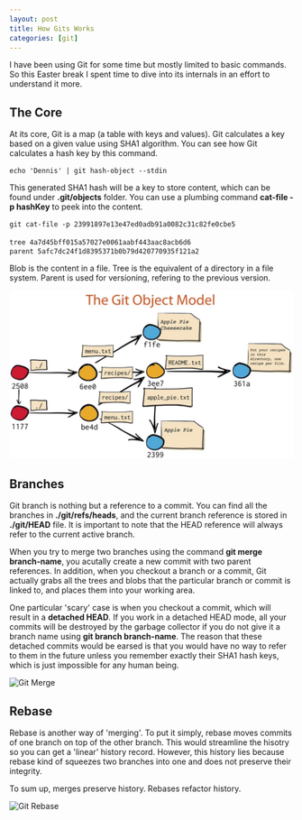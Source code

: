 ```yaml
---
layout: post
title: How Gits Works
categories: [git]
---
```


I have been using Git for some time but mostly limited to basic commands. So this Easter break I spent time to dive into its internals in an effort to understand it more.

## The Core
At its core, Git is a map (a table with keys and values). Git calculates a key based on a given value using SHA1 algorithm. You can see how Git calculates a hash key by this command.
```
echo 'Dennis' | git hash-object --stdin
```
This generated SHA1 hash will be a key to store content, which can be found under **.git/objects** folder. You can use a plumbing command **cat-file -p hashKey** to peek into the content.
```
git cat-file -p 23991897e13e47ed0adb91a0082c31c82fe0cbe5

tree 4a7d45bff015a57027e0061aabf443aac8acb6d6
parent 5afc7dc24f1d8395371b0b79d420770935f121a2
```
Blob is the content in a file.
Tree is the equivalent of a directory in a file system.
Parent is used for versioning, refering to the previous version.

![Git Object Model](../images/2017/git-object-model.jpg)

## Branches
Git branch is nothing but a reference to a commit. You can find all the branches in **./git/refs/heads**, and the current branch reference is stored in **./git/HEAD** file. It is important to note that the HEAD reference will always refer to the current active branch.

When you try to merge two branches using the command **git merge branch-name**, you acutally create a new commit with two parent references. In addition, when you checkout a branch or a commit, Git actually grabs all the trees and blobs that the particular branch or commit is linked to, and places them into your working area.

One particular 'scary' case is when you checkout a commit, which will result in a **detached HEAD**. If you work in a detached HEAD mode, all your commits will be destroyed by the garbage collector if you do not give it a branch name using **git branch branch-name**. The reason that these detached commits would be earsed is that you would have no way to refer to them in the future unless you remember exactly their SHA1 hash keys, which is just impossible for any human being.

![Git Merge](../images/2017/git-merge.jpg)

## Rebase

Rebase is another way of 'merging'. To put it simply, rebase moves commits of one branch on top of the other branch. This would streamline the hisotry so you can get a 'linear' history record. However, this history lies because rebase kind of squeezes two branches into one and does not preserve their integrity.

To sum up, merges preserve history. Rebases refactor history. 

![Git Rebase](../images/2017/git-rebase.jpg)